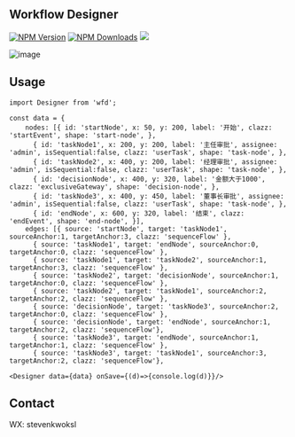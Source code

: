 ## Workflow Designer

[![NPM Version](http://img.shields.io/npm/v/wfd.svg?style=flat)](https://www.npmjs.org/package/wfd)
[![NPM Downloads](https://img.shields.io/npm/dm/wfd.svg?style=flat)](https://www.npmjs.org/package/wfd)
![](https://img.shields.io/badge/license-MIT-000000.svg)

![image](https://github.com/guozhaolong/wfd/raw/master/example/snapshots/1.jpg)

## Usage
```
import Designer from 'wfd';

const data = {
    nodes: [{ id: 'startNode', x: 50, y: 200, label: '开始', clazz: 'startEvent', shape: 'start-node', },
      { id: 'taskNode1', x: 200, y: 200, label: '主任审批', assignee: 'admin', isSequential:false, clazz: 'userTask', shape: 'task-node', },
      { id: 'taskNode2', x: 400, y: 200, label: '经理审批', assignee: 'admin', isSequential:false, clazz: 'userTask', shape: 'task-node', },
      { id: 'decisionNode', x: 400, y: 320, label: '金额大于1000', clazz: 'exclusiveGateway', shape: 'decision-node', },
      { id: 'taskNode3', x: 400, y: 450, label: '董事长审批', assignee: 'admin', isSequential:false, clazz: 'userTask', shape: 'task-node', },
      { id: 'endNode', x: 600, y: 320, label: '结束', clazz: 'endEvent', shape: 'end-node', }],
    edges: [{ source: 'startNode', target: 'taskNode1', sourceAnchor:1, targetAnchor:3, clazz: 'sequenceFlow' },
      { source: 'taskNode1', target: 'endNode', sourceAnchor:0, targetAnchor:0, clazz: 'sequenceFlow' },
      { source: 'taskNode1', target: 'taskNode2', sourceAnchor:1, targetAnchor:3, clazz: 'sequenceFlow' },
      { source: 'taskNode2', target: 'decisionNode', sourceAnchor:1, targetAnchor:0, clazz: 'sequenceFlow' },
      { source: 'taskNode2', target: 'taskNode1', sourceAnchor:2, targetAnchor:2, clazz: 'sequenceFlow' },
      { source: 'decisionNode', target: 'taskNode3', sourceAnchor:2, targetAnchor:0, clazz: 'sequenceFlow' },
      { source: 'decisionNode', target: 'endNode', sourceAnchor:1, targetAnchor:2, clazz: 'sequenceFlow'},
      { source: 'taskNode3', target: 'endNode', sourceAnchor:1, targetAnchor:1, clazz: 'sequenceFlow' },
      { source: 'taskNode3', target: 'taskNode1', sourceAnchor:3, targetAnchor:2, clazz: 'sequenceFlow'},

<Designer data={data} onSave={(d)=>{console.log(d)}}/>
```

## Contact
WX: stevenkwoksl
